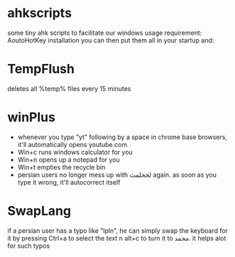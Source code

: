 # ahkscripts
some tiny ahk scripts to facilitate our windows usage
requirement: AoutoHotKey installation
you can then put them all in your startup and:

# TempFlush
deletes all %temp% files every 15 minutes

# winPlus
 - whenever you type "yt" following by a space in chrome base browsers, it'll automatically opens youtube.com
 - Win+c runs windows calculator for you
 - Win+n opens up a notepad for you
 - Win+t empties the recycle bin
 - persian users no longer mess up with لخخلمث again. as soon as you type it wrong, it'll autocorrect itself
 
# SwapLang
if a persian user has a typo like "lpln", he can simply swap the keyboard for it by pressing Ctrl+a to select the text n alt+c to turn it to محمد. it helps alot for such typos

